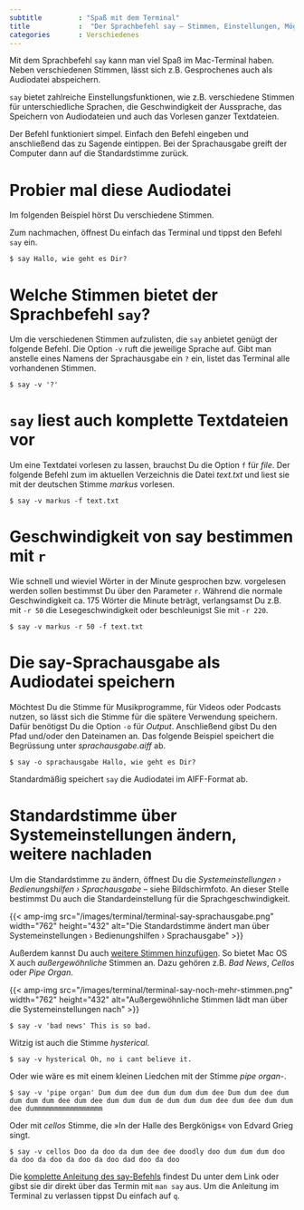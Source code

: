 ```yaml
---
subtitle         : "Spaß mit dem Terminal"
title            :  "Der Sprachbefehl say – Stimmen, Einstellungen, Möglichkeiten"
categories       : Verschiedenes
---
```

Mit dem Sprachbefehl `say` kann man viel Spaß im Mac-Terminal haben.
Neben verschiedenen Stimmen, lässt sich z.B. Gesprochenes auch als
Audiodatei abspeichern.
<!-- readmore -->

`say` bietet zahlreiche Einstellungsfunktionen, wie z.B. verschiedene
Stimmen für unterschiedliche Sprachen, die Geschwindigkeit der
Aussprache, das Speichern von Audiodateien und auch das Vorlesen ganzer
Textdateien.

Der Befehl funktioniert simpel. Einfach den Befehl eingeben und
anschließend das zu Sagende eintippen. Bei der Sprachausgabe greift der
Computer dann auf die Standardstimme zurück.

# Probier mal diese Audiodatei

Im folgenden Beispiel hörst Du verschiedene Stimmen.

Zum nachmachen, öffnest Du einfach das Terminal und tippst den Befehl
`say` ein.

    $ say Hallo, wie geht es Dir?

# Welche Stimmen bietet der Sprachbefehl `say`?

Um die verschiedenen Stimmen aufzulisten, die `say` anbietet genügt der
folgende Befehl. Die Option `-v` ruft die jeweilige Sprache auf. Gibt
man anstelle eines Namens der Sprachausgabe ein `?` ein, listet das
Terminal alle vorhandenen Stimmen.

    $ say -v '?'

# `say` liest auch komplette Textdateien vor

Um eine Textdatei vorlesen zu lassen, brauchst Du die Option `f` für
*file*. Der folgende Befehl zum im aktuellen Verzeichnis die Datei
*text.txt* und liest sie mit der deutschen Stimme *markus* vorlesen.

    $ say -v markus -f text.txt

# Geschwindigkeit von say bestimmen mit `r`

Wie schnell und wieviel Wörter in der Minute gesprochen bzw. vorgelesen
werden sollen bestimmst Du über den Parameter `r`. Während die normale
Geschwindigkeit ca. 175 Wörter die Minute beträgt, verlangsamst Du z.B.
mit `-r 50` die Lesegeschwindigkeit oder beschleunigst Sie mit `-r 220`.

    $ say -v markus -r 50 -f text.txt

# Die say-Sprachausgabe als Audiodatei speichern

Möchtest Du die Stimme für Musikprogramme, für Videos oder Podcasts
nutzen, so lässt sich die Stimme für die spätere Verwendung speichern.
Dafür benötigst Du die Option `-o` für *Output*. Anschließend gibst Du
den Pfad und/oder den Dateinamen an. Das folgende Beispiel speichert die
Begrüssung unter *sprachausgabe.aiff* ab.

    $ say -o sprachausgabe Hallo, wie geht es Dir?

Standardmäßig speichert `say` die Audiodatei im AIFF-Format ab.

# Standardstimme über Systemeinstellungen ändern, weitere nachladen

Um die Standardstimme zu ändern, öffnest Du die *Systemeinstellungen ›
Bedienungshilfen › Sprachausgabe* – siehe Bildschirmfoto. An dieser
Stelle bestimmst Du auch die Standardeinstellung für die
Sprachgeschwindigkeit.

{{< amp-img src="/images/terminal/terminal-say-sprachausgabe.png" width="762" height="432" alt="Die Standardstimme ändert man über Systemeinstellungen › Bedienungshilfen › Sprachausgabe" >}}

Außerdem kannst Du auch [weitere Stimmen
hinzufügen](https://support.apple.com/kb/PH25378?locale=de_DE&viewlocale=de_DE).
So bietet Mac OS X auch *außergewöhnliche* Stimmen an. Dazu gehören z.B.
*Bad News*, *Cellos* oder *Pipe Organ*.

{{< amp-img src="/images/terminal/terminal-say-noch-mehr-stimmen.png" width="762" height="432" alt="Außergewöhnliche Stimmen lädt man über die Systemeinstellungen nach" >}}

    $ say -v 'bad news' This is so bad.

Witzig ist auch die Stimme *hysterical*.

    $ say -v hysterical Oh, no i cant believe it.

Oder wie wäre es mit einem kleinen Liedchen mit der Stimme *pipe
organ*-.

    $ say -v 'pipe organ' Dum dum dee dum dum dum dum dee Dum dum dee dum dum dum dum dee dum dee dum dum dum de dum dum dum dee dum dee dum dum dee dummmmmmmmmmmmmmmmm

Oder mit *cellos* Stimme, die »In der Halle des Bergkönigs« von Edvard
Grieg
    singt.

    $ say -v cellos Doo da doo da dum dee dee doodly doo dum dum dum doo da doo da doo da doo da doo dad doo da doo

Die [komplette Anleitung des
say-Befehls](https://developer.apple.com/legacy/library/documentation/Darwin/Reference/ManPages/man1/say.1.html)
findest Du unter dem Link oder gibst sie dir direkt über das Termin mit
`man say` aus. Um die Anleitung im Terminal zu verlassen tippst Du
einfach auf `q`.
